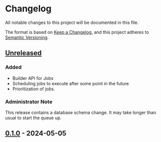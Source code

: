 # Changelog

All notable changes to this project will be documented in this file.

The format is based on [Keep a Changelog](https://keepachangelog.com/en/1.0.0/),
and this project adheres to [Semantic Versioning](https://semver.org/spec/v2.0.0.html).

## [Unreleased]

### Added

- Builder API for Jobs
- Scheduling jobs to execute after some point in the future
- Prioritization of jobs.

### Administrator Note

This release contains a database schema change. It may take longer than usual to start the queue up.

## [0.1.0] - 2024-05-05

[unreleased]: https://github.com/DarkKirb/app-queue/compare/v0.1.0...HEAD
[0.1.0]: https://github.com/DarkKirb/app-queue/releases/tag/v0.1.0
